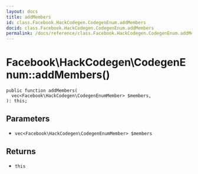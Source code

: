 ```yaml
---
layout: docs
title: addMembers
id: class.Facebook.HackCodegen.CodegenEnum.addMembers
docid: class.Facebook.HackCodegen.CodegenEnum.addMembers
permalink: /docs/reference/class.Facebook.HackCodegen.CodegenEnum.addMembers.md
---
```

# Facebook\\HackCodegen\\CodegenEnum::addMembers()




``` Hack
public function addMembers(
  vec<Facebook\HackCodegen\CodegenEnumMember> $members,
): this;
```




## Parameters




- ` vec<Facebook\HackCodegen\CodegenEnumMember> $members `




## Returns




+ ` this `